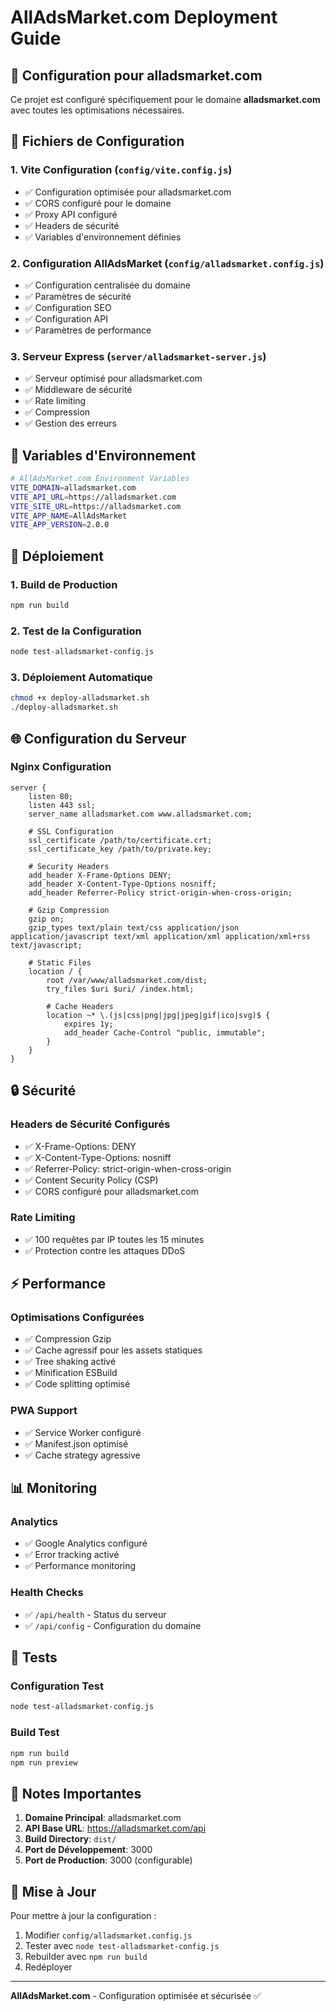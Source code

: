 # AllAdsMarket.com Deployment Guide

## 🚀 Configuration pour alladsmarket.com

Ce projet est configuré spécifiquement pour le domaine **alladsmarket.com** avec toutes les optimisations nécessaires.

## 📁 Fichiers de Configuration

### 1. Vite Configuration (`config/vite.config.js`)
- ✅ Configuration optimisée pour alladsmarket.com
- ✅ CORS configuré pour le domaine
- ✅ Proxy API configuré
- ✅ Headers de sécurité
- ✅ Variables d'environnement définies

### 2. Configuration AllAdsMarket (`config/alladsmarket.config.js`)
- ✅ Configuration centralisée du domaine
- ✅ Paramètres de sécurité
- ✅ Configuration SEO
- ✅ Configuration API
- ✅ Paramètres de performance

### 3. Serveur Express (`server/alladsmarket-server.js`)
- ✅ Serveur optimisé pour alladsmarket.com
- ✅ Middleware de sécurité
- ✅ Rate limiting
- ✅ Compression
- ✅ Gestion des erreurs

## 🔧 Variables d'Environnement

```bash
# AllAdsMarket.com Environment Variables
VITE_DOMAIN=alladsmarket.com
VITE_API_URL=https://alladsmarket.com
VITE_SITE_URL=https://alladsmarket.com
VITE_APP_NAME=AllAdsMarket
VITE_APP_VERSION=2.0.0
```

## 🚀 Déploiement

### 1. Build de Production
```bash
npm run build
```

### 2. Test de la Configuration
```bash
node test-alladsmarket-config.js
```

### 3. Déploiement Automatique
```bash
chmod +x deploy-alladsmarket.sh
./deploy-alladsmarket.sh
```

## 🌐 Configuration du Serveur

### Nginx Configuration
```nginx
server {
    listen 80;
    listen 443 ssl;
    server_name alladsmarket.com www.alladsmarket.com;
    
    # SSL Configuration
    ssl_certificate /path/to/certificate.crt;
    ssl_certificate_key /path/to/private.key;
    
    # Security Headers
    add_header X-Frame-Options DENY;
    add_header X-Content-Type-Options nosniff;
    add_header Referrer-Policy strict-origin-when-cross-origin;
    
    # Gzip Compression
    gzip on;
    gzip_types text/plain text/css application/json application/javascript text/xml application/xml application/xml+rss text/javascript;
    
    # Static Files
    location / {
        root /var/www/alladsmarket.com/dist;
        try_files $uri $uri/ /index.html;
        
        # Cache Headers
        location ~* \.(js|css|png|jpg|jpeg|gif|ico|svg)$ {
            expires 1y;
            add_header Cache-Control "public, immutable";
        }
    }
}
```

## 🔒 Sécurité

### Headers de Sécurité Configurés
- ✅ X-Frame-Options: DENY
- ✅ X-Content-Type-Options: nosniff
- ✅ Referrer-Policy: strict-origin-when-cross-origin
- ✅ Content Security Policy (CSP)
- ✅ CORS configuré pour alladsmarket.com

### Rate Limiting
- ✅ 100 requêtes par IP toutes les 15 minutes
- ✅ Protection contre les attaques DDoS

## ⚡ Performance

### Optimisations Configurées
- ✅ Compression Gzip
- ✅ Cache agressif pour les assets statiques
- ✅ Tree shaking activé
- ✅ Minification ESBuild
- ✅ Code splitting optimisé

### PWA Support
- ✅ Service Worker configuré
- ✅ Manifest.json optimisé
- ✅ Cache strategy agressive

## 📊 Monitoring

### Analytics
- ✅ Google Analytics configuré
- ✅ Error tracking activé
- ✅ Performance monitoring

### Health Checks
- ✅ `/api/health` - Status du serveur
- ✅ `/api/config` - Configuration du domaine

## 🧪 Tests

### Configuration Test
```bash
node test-alladsmarket-config.js
```

### Build Test
```bash
npm run build
npm run preview
```

## 📝 Notes Importantes

1. **Domaine Principal**: alladsmarket.com
2. **API Base URL**: https://alladsmarket.com/api
3. **Build Directory**: `dist/`
4. **Port de Développement**: 3000
5. **Port de Production**: 3000 (configurable)

## 🔄 Mise à Jour

Pour mettre à jour la configuration :
1. Modifier `config/alladsmarket.config.js`
2. Tester avec `node test-alladsmarket-config.js`
3. Rebuilder avec `npm run build`
4. Redéployer

---

**AllAdsMarket.com** - Configuration optimisée et sécurisée ✅
